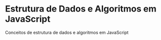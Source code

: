 # Estrutura de Dados e Algoritmos em JavaScript
Conceitos de estrutura de dados e algoritmos em JavaScript
